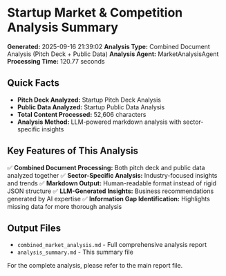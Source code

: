 # Startup Market & Competition Analysis Summary

**Generated:** 2025-09-16 21:39:02
**Analysis Type:** Combined Document Analysis (Pitch Deck + Public Data)
**Analysis Agent:** MarketAnalysisAgent
**Processing Time:** 120.77 seconds

## Quick Facts

- **Pitch Deck Analyzed:** Startup Pitch Deck Analysis
- **Public Data Analyzed:** Startup Public Data Analysis
- **Total Content Processed:** 52,606 characters
- **Analysis Method:** LLM-powered markdown analysis with sector-specific insights

## Key Features of This Analysis

✅ **Combined Document Processing:** Both pitch deck and public data analyzed together
✅ **Sector-Specific Analysis:** Industry-focused insights and trends
✅ **Markdown Output:** Human-readable format instead of rigid JSON structure
✅ **LLM-Generated Insights:** Business recommendations generated by AI expertise
✅ **Information Gap Identification:** Highlights missing data for more thorough analysis

## Output Files

- `combined_market_analysis.md` - Full comprehensive analysis report
- `analysis_summary.md` - This summary file

For the complete analysis, please refer to the main report file.
